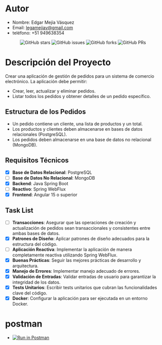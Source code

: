 # Autor
- Nombre: Edgar Mejía Vásquez
- Email: legamejiav@gmail.com
- teléfono: +51 949638354

<div align="center">

![GitHub stars](https://img.shields.io/github/stars/Edgarmejiav/demo-spring-boot-full-stack-)
![GitHub issues](https://img.shields.io/github/issues/Edgarmejiav/demo-spring-boot-full-stack-)
![GitHub forks](https://img.shields.io/github/forks/Edgarmejiav/demo-spring-boot-full-stack-)
![GitHub PRs](https://img.shields.io/github/issues-pr/Edgarmejiav/demo-spring-boot-full-stack-)

</div>

# Descripción del Proyecto

Crear una aplicación de gestión de pedidos para un sistema de comercio electrónico. La aplicación debe permitir:

- Crear, leer, actualizar y eliminar pedidos.
- Listar todos los pedidos y obtener detalles de un pedido específico.

## Estructura de los Pedidos
- Un pedido contiene un cliente, una lista de productos y un total.
- Los productos y clientes deben almacenarse en bases de datos relacionales (PostgreSQL).
- Los pedidos deben almacenarse en una base de datos no relacional (MongoDB).

## Requisitos Técnicos
-[x] **Base de Datos Relacional**: PostgreSQL
-[ ] **Base de Datos No Relacional**: MongoDB
-[x] **Backend**: Java Spring Boot
-[ ] **Reactivo**: Spring WebFlux
-[x] **Frontend**: Angular 15 o superior

## Task List

- [ ] **Transacciones**: Asegurar que las operaciones de creación y actualización de pedidos sean transaccionales y consistentes entre ambas bases de datos.
- [x] **Patrones de Diseño**: Aplicar patrones de diseño adecuados para la estructura del código.
- [ ] **Aplicación Reactiva**: Implementar la aplicación de manera completamente reactiva utilizando Spring WebFlux.
- [x] **Buenas Prácticas**: Seguir las mejores prácticas de desarrollo y arquitectura.
- [x] **Manejo de Errores**: Implementar manejo adecuado de errores.
- [x] **Validación de Entradas**: Validar entradas de usuario para garantizar la integridad de los datos.
- [x] **Tests Unitarios**: Escribir tests unitarios que cubran las funcionalidades clave del código.
- [x] **Docker**: Configurar la aplicación para ser ejecutada en un entorno Docker.

# postman
- [![Run in Postman](https://run.pstmn.io/button.svg)](demo.postman_collection.json)